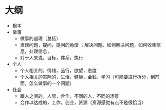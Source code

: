 # 大纲


- 根本
- 做事
  - 做事的道理（总括）
  - 发现问题，提问，提问的角度 ；解决问题。如何解决问题，如何收集信息，处理信息，
  - 对于人来说，目标，体系，执行
- 个人
  - 个人相关的，情绪，品行，欲望，态度
  - 个人相关的实际的，生活，健康，金钱，学习（可能要进行拆分，到前面，怎么做事的一个问题）
- 社会
  - 跟人之间的，人际，合作，不同的人，不同的场景
  - 合作以达成的，工作，创业，资源（资源感觉有点不是很恰当）